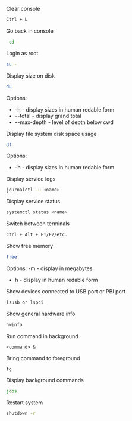 Clear console
```bash
Ctrl + L
```

Go back in console
```bash
 cd - 
```

Login as root
```bash
su -
```

Display size on disk
```bash
du
```
Options:
* -h - display sizes in human redable form
* --total - display grand total
* --max-depth - level of depth below cwd

Display file system disk space usage
```bash
df
```
Options:
* -h - display sizes in human redable form

Display service logs 
```bash
journalctl -u <name>
```

Display service status
```bash
systemctl status <name>
```

Switch between terminals
```bash
Ctrl + Alt + F1/F2/etc.
```

Show free memory
```bash
free
```
Options:
-m - display in megabytes
- h - display in human redable form

Show devices connected to USB port or PBI port
```bash
lsusb or lspci
```

Show general hardware info
```bash
hwinfo
```

Run command in background
```
<command> &
```

Bring command to foreground
```
fg
```

Display background commands
```bash
jobs
```

Restart system
```bash
shutdown -r
```